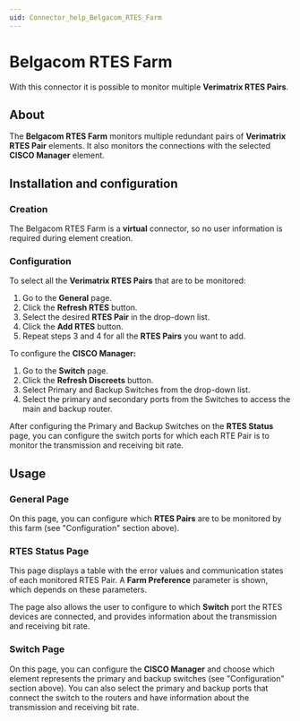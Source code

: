 ```yaml
---
uid: Connector_help_Belgacom_RTES_Farm
---
```


# Belgacom RTES Farm

With this connector it is possible to monitor multiple **Verimatrix RTES Pairs**.

## About

The **Belgacom RTES Farm** monitors multiple redundant pairs of **Verimatrix RTES Pair** elements. It also monitors the connections with the selected **CISCO Manager** element.

## Installation and configuration

### Creation

The Belgacom RTES Farm is a **virtual** connector, so no user information is required during element creation.

### Configuration

To select all the **Verimatrix RTES Pairs** that are to be monitored:

1. Go to the **General** page.
1. Click the **Refresh RTES** button.
1. Select the desired **RTES Pair** in the drop-down list.
1. Click the **Add RTES** button.
1. Repeat steps 3 and 4 for all the **RTES Pairs** you want to add.

To configure the **CISCO Manager:**

1.  Go to the **Switch** page.
1.  Click the **Refresh Discreets** button.
1.  Select Primary and Backup Switches from the drop-down list.
1.  Select the primary and secondary ports from the Switches to access the main and backup router.

After configuring the Primary and Backup Switches on the **RTES Status** page, you can configure the switch ports for which each RTE Pair is to monitor the transmission and receiving bit rate.

## Usage

### General Page

On this page, you can configure which **RTES Pairs** are to be monitored by this farm (see "Configuration" section above).

### RTES Status Page

This page displays a table with the error values and communication states of each monitored RTES Pair. A **Farm Preference** parameter is shown, which depends on these parameters.

The page also allows the user to configure to which **Switch** port the RTES devices are connected, and provides information about the transmission and receiving bit rate.

### Switch Page

On this page, you can configure the **CISCO Manager** and choose which element represents the primary and backup switches (see "Configuration" section above). You can also select the primary and backup ports that connect the switch to the routers and have information about the transmission and receiving bit rate.
